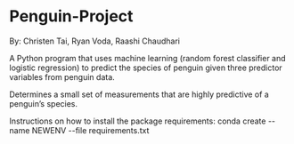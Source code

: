 # Penguin-Project

By: Christen Tai, Ryan Voda, Raashi Chaudhari

A Python program that uses machine learning (random forest classifier and logistic regression) to predict the species of penguin given three predictor variables from penguin data.

Determines a small set of measurements that are highly predictive of a penguin’s species.

Instructions on how to install the package requirements: conda create --name NEWENV --file requirements.txt
